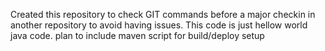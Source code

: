 Created this repository to check GIT commands before a major checkin in another repository to avoid having issues.
	This code is just hellow world java code.
	plan to include maven script for build/deploy setup
